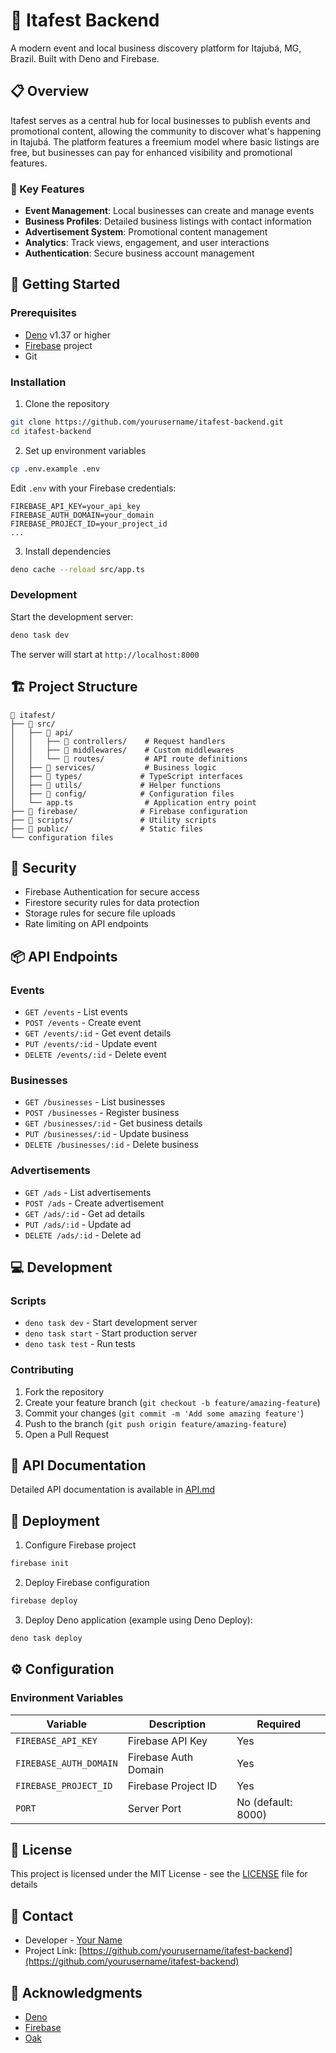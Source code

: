 # 🎉 Itafest Backend

A modern event and local business discovery platform for Itajubá, MG, Brazil. Built with Deno and Firebase.

## 📋 Overview

Itafest serves as a central hub for local businesses to publish events and promotional content, allowing the community to discover what's happening in Itajubá. The platform features a freemium model where basic listings are free, but businesses can pay for enhanced visibility and promotional features.

### 🎯 Key Features

- **Event Management**: Local businesses can create and manage events
- **Business Profiles**: Detailed business listings with contact information
- **Advertisement System**: Promotional content management
- **Analytics**: Track views, engagement, and user interactions
- **Authentication**: Secure business account management

## 🚀 Getting Started

### Prerequisites

- [Deno](https://deno.land/) v1.37 or higher
- [Firebase](https://firebase.google.com/) project
- Git

### Installation

1. Clone the repository
```bash
git clone https://github.com/yourusername/itafest-backend.git
cd itafest-backend
```

2. Set up environment variables
```bash
cp .env.example .env
```
Edit `.env` with your Firebase credentials:
```env
FIREBASE_API_KEY=your_api_key
FIREBASE_AUTH_DOMAIN=your_domain
FIREBASE_PROJECT_ID=your_project_id
...
```

3. Install dependencies
```bash
deno cache --reload src/app.ts
```

### Development

Start the development server:
```bash
deno task dev
```

The server will start at `http://localhost:8000`

## 🏗️ Project Structure

```
📁 itafest/
├── 📁 src/
│   ├── 📁 api/
│   │   ├── 📁 controllers/    # Request handlers
│   │   ├── 📁 middlewares/    # Custom middlewares
│   │   └── 📁 routes/         # API route definitions
│   ├── 📁 services/           # Business logic
│   ├── 📁 types/             # TypeScript interfaces
│   ├── 📁 utils/             # Helper functions
│   ├── 📁 config/            # Configuration files
│   └── app.ts                # Application entry point
├── 📁 firebase/              # Firebase configuration
├── 📁 scripts/               # Utility scripts
├── 📁 public/                # Static files
└── configuration files
```

## 🔐 Security

- Firebase Authentication for secure access
- Firestore security rules for data protection
- Storage rules for secure file uploads
- Rate limiting on API endpoints

## 📦 API Endpoints

### Events
- `GET /events` - List events
- `POST /events` - Create event
- `GET /events/:id` - Get event details
- `PUT /events/:id` - Update event
- `DELETE /events/:id` - Delete event

### Businesses
- `GET /businesses` - List businesses
- `POST /businesses` - Register business
- `GET /businesses/:id` - Get business details
- `PUT /businesses/:id` - Update business
- `DELETE /businesses/:id` - Delete business

### Advertisements
- `GET /ads` - List advertisements
- `POST /ads` - Create advertisement
- `GET /ads/:id` - Get ad details
- `PUT /ads/:id` - Update ad
- `DELETE /ads/:id` - Delete ad

## 💻 Development

### Scripts

- `deno task dev` - Start development server
- `deno task start` - Start production server
- `deno task test` - Run tests

### Contributing

1. Fork the repository
2. Create your feature branch (`git checkout -b feature/amazing-feature`)
3. Commit your changes (`git commit -m 'Add some amazing feature'`)
4. Push to the branch (`git push origin feature/amazing-feature`)
5. Open a Pull Request

## 📄 API Documentation

Detailed API documentation is available in [API.md](./API.md)

## 🚀 Deployment

1. Configure Firebase project
```bash
firebase init
```

2. Deploy Firebase configuration
```bash
firebase deploy
```

3. Deploy Deno application (example using Deno Deploy):
```bash
deno task deploy
```

## ⚙️ Configuration

### Environment Variables

| Variable | Description | Required |
|----------|-------------|----------|
| `FIREBASE_API_KEY` | Firebase API Key | Yes |
| `FIREBASE_AUTH_DOMAIN` | Firebase Auth Domain | Yes |
| `FIREBASE_PROJECT_ID` | Firebase Project ID | Yes |
| `PORT` | Server Port | No (default: 8000) |

## 📝 License

This project is licensed under the MIT License - see the [LICENSE](LICENSE) file for details

## 👥 Contact

- Developer - [Your Name](mailto:your.email@example.com)
- Project Link: [https://github.com/yourusername/itafest-backend](https://github.com/yourusername/itafest-backend)

## 🙏 Acknowledgments

- [Deno](https://deno.land/)
- [Firebase](https://firebase.google.com/)
- [Oak](https://oakserver.github.io/oak/)